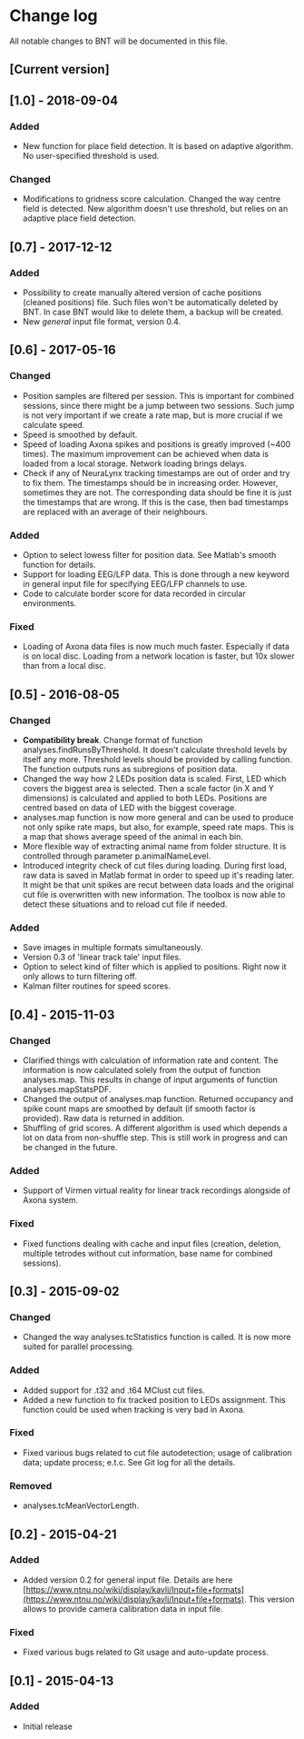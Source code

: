 # Change log
All notable changes to BNT will be documented in this file.

## [Current version]

## [1.0] - 2018-09-04

### Added

 - New function for place field detection. It is based on adaptive algorithm.
 No user-specified threshold is used.

### Changed

 - Modifications to gridness score calculation. Changed the way centre field
 is detected. New algorithm doesn't use threshold, but relies on an adaptive
 place field detection.

## [0.7] - 2017-12-12

### Added
 - Possibility to create manually altered version of cache positions (cleaned positions) file. Such files won't be automatically deleted by BNT. In case BNT would like to delete them, a backup will be created.
 - New *general* input file format, version 0.4.

## [0.6] - 2017-05-16

### Changed
 - Position samples are filtered per session. This is important for combined sessions, since there might be a jump between two sessions. Such jump is not very important if we create a rate map, but is more crucial if we calculate speed.
 - Speed is smoothed by default.
 - Speed of loading Axona spikes and positions is greatly improved (~400 times). The maximum improvement can be achieved when data is loaded from a local storage. Network loading brings delays.
 - Check if any of NeuraLynx tracking timestamps are out of order and try to fix them. The timestamps should be in increasing order. However, sometimes they are not. The corresponding data should be fine it is just the timestamps that are wrong. If this is the case, then bad timestamps are replaced with an average of their neighbours.

### Added
 - Option to select lowess filter for position data. See Matlab's smooth function for details.
 - Support for loading EEG/LFP data. This is done through a new keyword in general input file for specifying EEG/LFP channels to use.
 - Code to calculate border score for data recorded in circular environments.

### Fixed
 - Loading of Axona data files is now much much faster. Especially if data is on local disc. Loading from a network location is faster, but 10x slower than from a local disc.

## [0.5] - 2016-08-05
### Changed
 - **Compatibility break**. Change format of function analyses.findRunsByThreshold. It doesn't calculate threshold levels by itself any more. Threshold levels should be provided by calling function. The function outputs runs as subregions of position data.
 - Changed the way how 2 LEDs position data is scaled. First, LED which covers the biggest area is selected. Then a scale factor (in X and Y dimensions) is calculated and applied to both LEDs. Positions are centred based on data of LED with the biggest coverage.
 - analyses.map function is now more general and can be used to produce not only spike rate maps, but also, for example, speed rate maps. This is a map that shows average speed of the animal in each bin.
 - More flexible way of extracting animal name from folder structure. It is controlled through parameter p.animalNameLevel.
 - Introduced integrity check of cut files during loading. During first load, raw data is saved in Matlab format in order to speed up it's reading later. It might be that unit spikes are recut between data loads and the original cut file is overwritten with new information. The toolbox is now able to detect these situations and to reload cut file if needed.

### Added
 - Save images in multiple formats simultaneously.
 - Version 0.3 of 'linear track tale' input files.
 - Option to select kind of filter which is applied to positions. Right now it only allows to turn filtering off.
 - Kalman filter routines for speed scores.

## [0.4] - 2015-11-03
### Changed
 - Clarified things with calculation of information rate and content. The information is now calculated solely from the output of function analyses.map. This results in change of input arguments of function analyses.mapStatsPDF.
 - Changed the output of analyses.map function. Returned occupancy and spike count maps are smoothed by default (if smooth factor is provided). Raw data is returned in addition.
 - Shuffling of grid scores. A different algorithm is used which depends a lot on data from non-shuffle step. This is still work in progress and can be changed in the future.

### Added
 - Support of Virmen virtual reality for linear track recordings alongside of Axona system.

### Fixed
 - Fixed functions dealing with cache and input files (creation, deletion, multiple tetrodes without cut information, base name for combined sessions).

## [0.3] - 2015-09-02
### Changed
 - Changed the way analyses.tcStatistics function is called. It is now more suited for parallel processing.

### Added
 - Added support for .t32 and .t64 MClust cut files.
 - Added a new function to fix tracked position to LEDs assignment. This function could be used when tracking is very bad in Axona.

### Fixed
 - Fixed various bugs related to cut file autodetection; usage of calibration data; update process; e.t.c. See Git log for all the details.

### Removed
 - analyses.tcMeanVectorLength.


## [0.2] - 2015-04-21
### Added
 - Added version 0.2 for general input file. Details are here [https://www.ntnu.no/wiki/display/kavli/Input+file+formats](https://www.ntnu.no/wiki/display/kavli/Input+file+formats). This version allows to provide camera calibration data in input file.

### Fixed
 - Fixed various bugs related to Git usage and auto-update process.


## [0.1] - 2015-04-13
### Added
 - Initial release